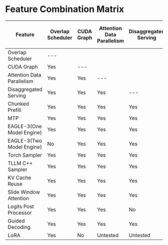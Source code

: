 # Feature Combination Matrix

| Feature                    | Overlap Scheduler | CUDA Graph | Attention Data Parallelism | Disaggregated Serving | Chunked Prefill | MTP      | EAGLE-3(One Model Engine) | EAGLE-3(Two Model Engine) | Torch Sampler | TLLM C++ Sampler | KV Cache Reuse | Slide Window Attention | Logits Post Processor | Guided Decoding | LoRA |
| -------------------------- | ----------------- | ---------- | -------------------------- | --------------------- | --------------- | -------- | ------------------------- | ------------------------- | ------------- | ---------------- | -------------- | ---------------------- | --------------------- | --------------- | ---- |
| Overlap Scheduler          | ---               |            |                            |                       |                 |          |                           |                           |               |                  |                |                        |                       |                 |      |
| CUDA Graph                 | Yes               | ---        |                            |                       |                 |          |                           |                           |               |                  |                |                        |                       |                 |      |
| Attention Data Parallelism | Yes               | Yes        | ---                        |                       |                 |          |                           |                           |               |                  |                |                        |                       |                 |      |
| Disaggregated Serving      | Yes               | Yes        | Yes                        | ---                   |                 |          |                           |                           |               |                  |                |                        |                       |                 |      |
| Chunked Prefill            | Yes               | Yes        | Yes                        | Yes                   | ---             |          |                           |                           |               |                  |                |                        |                       |                 |      |
| MTP                        | Yes               | Yes        | Yes                        | Yes                   | Yes             | ---      |                           |                           |               |                  |                |                        |                       |                 |      |
| EAGLE-3(One Model Engine)  | Yes               | Yes        | Yes                        | Yes                   | Yes             | No       | ---                       |                           |               |                  |                |                        |                       |                 |      |
| EAGLE-3(Two Model Engine)  | No                | Yes        | Yes                        | Yes                   | Yes             | No       | No                        | ---                       |               |                  |                |                        |                       |                 |      |
| Torch Sampler              | Yes               | Yes        | Yes                        | Yes                   | Yes             | Yes      | Yes                       | Yes                       | ---           |                  |                |                        |                       |                 |      |
| TLLM C++ Sampler           | Yes               | Yes        | Yes                        | Yes                   | Yes             | No       | No                        | No                        | No            | ---              |                |                        |                       |                 |      |
| KV Cache Reuse             | Yes               | Yes        | Yes                        | Yes                   | Yes             | Yes      | Yes                       | Yes                       | Yes           | Yes              | ---            |                        |                       |                 |      |
| Slide Window Attention     | Yes               | Yes        | Yes                        | Yes                   | Yes             | No       | Untested                  | Untested                  | Yes           | Yes              | WIP            | ---                    |                       |                 |      |
| Logits Post Processor      | Yes               | Yes        | Yes                        | No                    | Yes             | No       | No                        | No                        | Yes           | Yes              | Yes            | Yes                    | ---                   |                 |      |
| Guided Decoding            | Yes               | Yes        | Yes                        | Yes                   | Yes             | No       | No                        | Yes                       | Yes           | Yes              | Yes            | Yes                    | Yes                   | ---             |      |
| LoRA                       | Yes               | No         | Untested                   | Untested              | Untested        | Untested | Untested                  | Untested                  | Yes           | Yes              | Yes            | Yes                    | Yes                   | Untested        | ---  |
